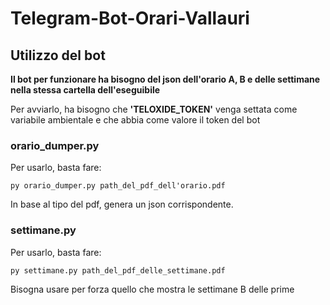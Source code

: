 # Telegram-Bot-Orari-Vallauri
## Utilizzo del bot

**Il bot per funzionare ha bisogno del json dell'orario A, B e delle settimane nella stessa cartella dell'eseguibile**

Per avviarlo, ha bisogno che **'TELOXIDE_TOKEN'** venga settata come variabile ambientale e che abbia come valore il token del bot
### orario_dumper.py

Per usarlo, basta fare:

```
py orario_dumper.py path_del_pdf_dell'orario.pdf
```

In base al tipo del pdf, genera un json corrispondente.

### settimane.py

Per usarlo, basta fare:

```
py settimane.py path_del_pdf_delle_settimane.pdf
```

Bisogna usare per forza quello che mostra le settimane B delle prime
